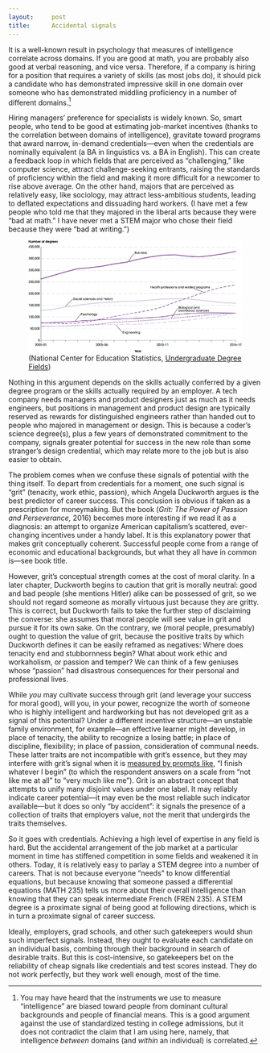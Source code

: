 ```yaml
---
layout:     post
title:      Accidental signals
---
```


It is a well-known result in psychology that measures of intelligence correlate across domains. If you are good at math, you are probably also good at verbal reasoning, and vice versa. Therefore, if a company is hiring for a position that requires a variety of skills (as most jobs do), it should pick a candidate who has demonstrated impressive skill in one domain over someone who has demonstrated middling proficiency in a number of different domains.<!--more-->[^1]

Hiring managers’ preference for specialists is widely known. So, smart people, who tend to be good at estimating job-market incentives (thanks to the correlation between domains of intelligence), gravitate toward programs that award narrow, in-demand credentials—even when the credentials are nominally equivalent (a BA in linguistics vs. a BA in English). This can create a feedback loop in which fields that are perceived as “challenging,” like computer science, attract challenge-seeking entrants, raising the standards of proficiency within the field and making it more difficult for a newcomer to rise above average. On the other hand, majors that are perceived as relatively easy, like sociology, may attract less-ambitious students, leading to deflated expectations and dissuading hard workers. (I have met a few people who told me that they majored in the liberal arts because they were “bad at math.” I have never met a STEM major who chose their field because they were “bad at writing.”)

<figure>
  <img src="/assets/numberofdegrees.png" alt="A graph showing the number of college degrees granted in various fields of study between the years 2000 and 2017. The number of degrees granted in health professions and related programs and business has increased steadily, wile the number in the social sciences and history has increased before beginning to drop."/>
  <figcaption>(National Center for Education Statistics,  <a href="https://nces.ed.gov/programs/coe/indicator_cta.asp">Undergraduate Degree Fields</a>)</figcaption>
</figure>

Nothing in this argument depends on the skills actually conferred by a given degree program or the skills actually required by an employer. A tech company needs managers and product designers just as much as it needs engineers, but positions in management and product design are typically reserved as rewards for distinguished engineers rather than handed out to people who majored in management or design. This is because a coder’s science degree(s), plus a few years of demonstrated commitment to the company, signals greater potential for success in the new role than some stranger’s design credential, which may relate more to the job but is also easier to obtain.

The problem comes when we confuse these signals of potential with the thing itself. To depart from credentials for a moment, one such signal is “grit” (tenacity, work ethic, passion), which Angela Duckworth argues is the best predictor of career success. This conclusion is obvious if taken as a prescription for moneymaking. But the book (<em>Grit: The Power of Passion and Perseverance,</em> 2016) becomes more interesting if we read it as a diagnosis: an attempt to organize American capitalism’s scattered, ever-changing incentives under a handy label. It is this explanatory power that makes grit conceptually coherent. Successful people come from a range of economic and educational backgrounds, but what they all have in common is—see book title.

However, grit’s conceptual strength comes at the cost of moral clarity. In a later chapter, Duckworth begins to caution that grit is morally neutral: good and bad people (she mentions Hitler) alike can be possessed of grit, so we should not regard someone as morally virtuous just because they are gritty. This is correct, but Duckworth fails to take the further step of disclaiming the converse: she assumes that moral people will see value in grit and pursue it for its own sake. On the contrary, we (moral people, presumably) ought to question the value of grit, because the positive traits by which Duckworth defines it can be easily reframed as negatives: Where does tenacity end and stubbornness begin? What about work ethic and workaholism, or passion and temper? We can think of a few geniuses whose “passion” had disastrous consequences for their personal and professional lives.

While <em>you</em> may cultivate success through grit (and leverage your success for moral good), will you, in your power, recognize the worth of someone who is highly intelligent and hardworking but has not developed grit as a signal of this potential? Under a different incentive structure—an unstable family environment, for example—an effective learner might develop, in place of tenacity, the ability to recognize a losing battle; in place of discipline, flexibility; in place of passion, consideration of communal needs. These latter traits are not incompatible with grit’s essence, but they may interfere with grit’s signal when it is <a href="https://angeladuckworth.com/grit-scale/">measured by prompts like</a>, “I finish whatever I begin” (to which the respondent answers on a scale from “not like me at all” to “very much like me”). Grit is an abstract concept that attempts to unify many disjoint values under one label. It may reliably indicate career potential—it may even be the most reliable such indicator available—but it does so only “by accident”: it signals the presence of a collection of traits that employers value, not the merit that undergirds the traits themselves.

So it goes with credentials. Achieving a high level of expertise in any field is hard. But the accidental arrangement of the job market at a particular moment in time has stiffened competition in some fields and weakened it in others. Today, it is relatively easy to parlay a STEM degree into a number of careers. That is not because everyone “needs” to know differential equations, but because knowing that someone passed a differential equations (MATH 235) tells us more about their overall intelligence than knowing that they can speak intermediate French (FREN 235). A STEM degree is a proximate signal of being good at following directions, which is in turn a proximate signal of career success.

Ideally, employers, grad schools, and other such gatekeepers would shun such imperfect signals. Instead, they ought to evaluate each candidate on an individual basis, combing through their background in search of desirable traits. But this is cost-intensive, so gatekeepers bet on the reliability of cheap signals like credentials and test scores instead. They do not work perfectly, but they work well enough, most of the time.

[^1]: You may have heard that the instruments we use to measure “intelligence” are biased toward people from dominant cultural backgrounds and people of financial means. This is a good argument against the use of standardized testing in college admissions, but it does not contradict the claim that I am using here, namely, that intelligence <em>between</em> domains (and <em>within</em> an individual) is correlated.
